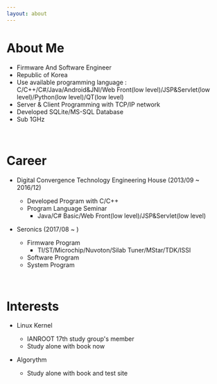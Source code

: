 ```yaml
---
layout: about 
---
```


# About Me
* Firmware And Software Engineer 
* Republic of Korea
* Use available programming language : C/C++/C#/Java/Android&JNI/Web Front(low level)/JSP&Servlet(low level)/Python(low level)/QT(low level)
* Server & Client Programming with TCP/IP network
* Developed SQLite/MS-SQL Database
* Sub 1GHz
<br/>

# Career
* Digital Convergence Technology Engineering House (2013/09 ~ 2016/12)
  * Developed Program with C/C++
  * Program Language Seminar 
    * Java/C# Basic/Web Front(low level)/JSP&Servlet(low level)
    
* Seronics (2017/08 ~ )
  * Firmware Program
    * TI/ST/Microchip/Nuvoton/Silab Tuner/MStar/TDK/ISSI
  * Software Program
  * System Program
  
<!--* Second Company (2012/01 ~ )
  * Web Application Firewall
    * Developed TCP network acceleration module.
    * Developde Application User Interface.
* First Company (2011/01 ~ 2011/12)
  * VPN Development Company
  * Team Leader of VPN Development Div.-->

<br/>

# Interests
* Linux Kernel
  * IANROOT 17th study group's member
  * Study alone with book now

* Algorythm
  * Study alone with book and test site 

